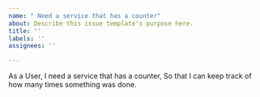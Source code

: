 ```yaml
---
name: " Need a service that has a counter"
about: Describe this issue template's purpose here.
title: ''
labels: ''
assignees: ''

---
```


As a User, I need a service that has a counter, So that I can keep track of how many times something was done.
